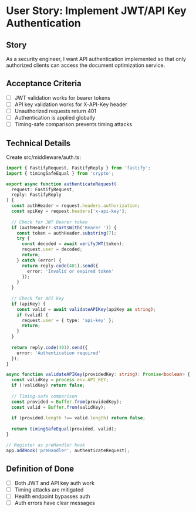 # User Story: Implement JWT/API Key Authentication

## Story
As a security engineer, I want API authentication implemented so that only authorized clients can access the document optimization service.

## Acceptance Criteria
- [ ] JWT validation works for bearer tokens
- [ ] API key validation works for X-API-Key header
- [ ] Unauthorized requests return 401
- [ ] Authentication is applied globally
- [ ] Timing-safe comparison prevents timing attacks

## Technical Details
Create src/middleware/auth.ts:
```typescript
import { FastifyRequest, FastifyReply } from 'fastify';
import { timingSafeEqual } from 'crypto';

export async function authenticateRequest(
  request: FastifyRequest,
  reply: FastifyReply
) {
  const authHeader = request.headers.authorization;
  const apiKey = request.headers['x-api-key'];
  
  // Check for JWT Bearer token
  if (authHeader?.startsWith('Bearer ')) {
    const token = authHeader.substring(7);
    try {
      const decoded = await verifyJWT(token);
      request.user = decoded;
      return;
    } catch (error) {
      return reply.code(401).send({
        error: 'Invalid or expired token'
      });
    }
  }
  
  // Check for API key
  if (apiKey) {
    const valid = await validateAPIKey(apiKey as string);
    if (valid) {
      request.user = { type: 'api-key' };
      return;
    }
  }
  
  return reply.code(401).send({
    error: 'Authentication required'
  });
}

async function validateAPIKey(providedKey: string): Promise<boolean> {
  const validKey = process.env.API_KEY;
  if (!validKey) return false;
  
  // Timing-safe comparison
  const provided = Buffer.from(providedKey);
  const valid = Buffer.from(validKey);
  
  if (provided.length !== valid.length) return false;
  
  return timingSafeEqual(provided, valid);
}

// Register as preHandler hook
app.addHook('preHandler', authenticateRequest);
```

## Definition of Done
- [ ] Both JWT and API key auth work
- [ ] Timing attacks are mitigated
- [ ] Health endpoint bypasses auth
- [ ] Auth errors have clear messages